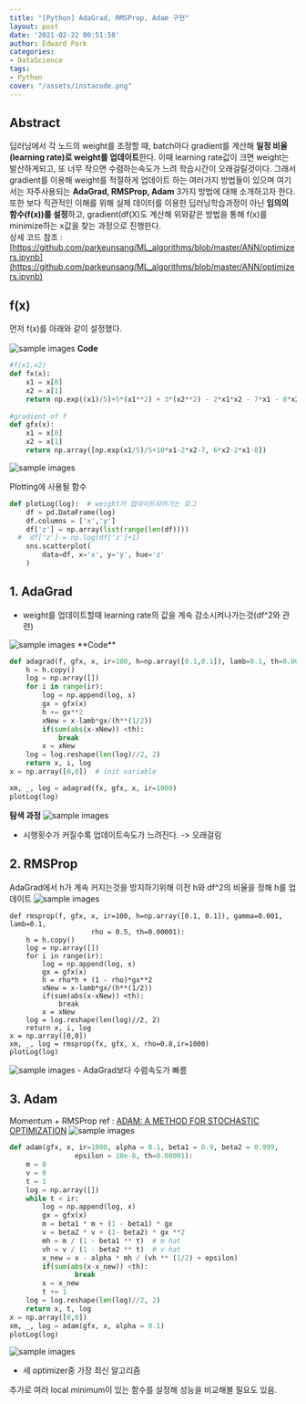 ```yaml
---
title: "[Python] AdaGrad, RMSProp, Adam 구현"
layout: post
date: '2021-02-22 00:51:50'
author: Edward Park
categories:
- DataScience
tags:
- Python
cover: "/assets/instacode.png"
---
```


## Abstract
딥러닝에서 각 노드의 weight를 조정할 때, batch마다 gradient를 계산해 **일정 비율(learning rate)로 weight를 업데이트**한다. 이때 learning rate값이 크면 weight는 발산하게되고, 또 너무 작으면 수렴하는속도가 느려 학습시간이 오래걸릴것이다. 그래서 gradient를 이용해 weight를 적절하게 업데이트 하는 여러가지 방법들이 있으며 여기서는 자주사용되는 **AdaGrad, RMSProp, Adam** 3가지 방법에 대해 소개하고자 한다.<br>
또한 보다 직관적인 이해를 위해 실제 데이터를 이용한 딥러닝학습과정이 아닌 **임의의 함수(f(x))를 설정**하고, gradient(df(X)도 계산해 위와같은 방법을 통해 f(x)를 minimize하는 x값을 찾는 과정으로 진행한다.<br>
상세 코드 참조 : [https://github.com/parkeunsang/ML_algorithms/blob/master/ANN/optimizers.ipynb](https://github.com/parkeunsang/ML_algorithms/blob/master/ANN/optimizers.ipynb)
## f(x)
먼저 f(x)를 아래와 같이 설정했다.<br><br>
<img src="/blog/post_images/optimizer_1.png" title="sample images">
**Code**
```Python
#f(x1,x2)
def fx(x):
    x1 = x[0]
    x2 = x[1]
    return np.exp((x1)/5)+5*(x1**2) + 3*(x2**2) - 2*x1*x2 - 7*x1 - 8*x2+5
		
#gradient of f
def gfx(x):
    x1 = x[0]
    x2 = x[1]
    return np.array([np.exp(x1/5)/5+10*x1-2*x2-7, 6*x2-2*x1-8])
```
<img src="/blog/post_images/optimizer_2.png" title="sample images">

Plotting에 사용될 함수
```Python
def plotLog(log):  # weight가 업데이트되어가는 로그
    df = pd.DataFrame(log)
    df.columns = ['x','y']
    df['z'] = np.array(list(range(len(df))))
  #  df['z'] = np.log(df['z']+1)
    sns.scatterplot(
        data=df, x='x', y='y', hue='z'
    )
```

## 1. AdaGrad
- weight를 업데이트할때 learning rate의 값을 계속 감소시켜나가는것(df^2와 관련)
<img src="/blog/post_images/optimizer_3.png" title="sample images">
**Code**

```Python
def adagrad(f, gfx, x, ir=100, h=np.array([0.1,0.1]), lamb=0.1, th=0.00001):
    h = h.copy()
    log = np.array([])
    for i in range(ir):
        log = np.append(log, x)
        gx = gfx(x)
        h += gx**2
        xNew = x-lamb*gx/(h**(1/2))
        if(sum(abs(x-xNew)) <th):
            break
        x = xNew
    log = log.reshape(len(log)//2, 2)
    return x, i, log
x = np.array([0,0])  # init variable

xm, _, log = adagrad(fx, gfx, x, ir=1000)
plotLog(log)
```

**탐색 과정**
<img src="/blog/post_images/optimizer_4.png" title="sample images">
- 시행횟수가 커질수록 업데이트속도가 느려진다. -> 오래걸림

## 2. RMSProp
AdaGrad에서 h가 계속 커지는것을 방지하기위해 이전 h와 df^2의 비율을 정해 h를 업데이트
<img src="/blog/post_images/optimizer_5.png" title="sample images">
```Code
def rmsprop(f, gfx, x, ir=100, h=np.array([0.1, 0.1]), gamma=0.001, lamb=0.1, 
                    rho = 0.5, th=0.00001):
    h = h.copy()
    log = np.array([])
    for i in range(ir):
        log = np.append(log, x)
        gx = gfx(x)
        h = rho*h + (1 - rho)*gx**2
        xNew = x-lamb*gx/(h**(1/2))
        if(sum(abs(x-xNew)) <th):
            break
        x = xNew
    log = log.reshape(len(log)//2, 2)
    return x, i, log
x = np.array([0,0])
xm, _, log = rmsprop(fx, gfx, x, rho=0.8,ir=1000)
plotLog(log)
```

<img src="/blog/post_images/optimizer_6.png" title="sample images">
- AdaGrad보다 수렴속도가 빠름

## 3. Adam
Momentum + RMSProp
ref : [ADAM: A METHOD FOR STOCHASTIC OPTIMIZATION](https://arxiv.org/pdf/1412.6980.pdf)
<img src="/blog/post_images/optimizer_7.png" title="sample images">

```Python
def adam(gfx, x, ir=1000, alpha = 0.1, beta1 = 0.9, beta2 = 0.999,
                epsilon = 10e-8, th=0.00001):
    m = 0
    v = 0
    t = 1
    log = np.array([])
    while t < ir:
        log = np.append(log, x)
        gx = gfx(x)
        m = beta1 * m + (1 - beta1) * gx
        v = beta2 * v + (1- beta2) * gx **2
        mh = m / (1 - beta1 ** t)  # m hat
        vh = v / (1 - beta2 ** t)  # v hat
        x_new = x - alpha * mh / (vh ** (1/2) + epsilon)
        if(sum(abs(x-x_new)) <th):
                break
        x = x_new
        t += 1
    log = log.reshape(len(log)//2, 2)
    return x, t, log
x = np.array([0,0])
xm, _, log = adam(gfx, x, alpha = 0.1)
plotLog(log)
```
<img src="/blog/post_images/optimizer_8.png" title="sample images">

- 세 optimizer중 가장 최신 알고리즘


추가로 여러 local minimum이 있는 함수를 설정해 성능을 비교해볼 필요도 있음.
